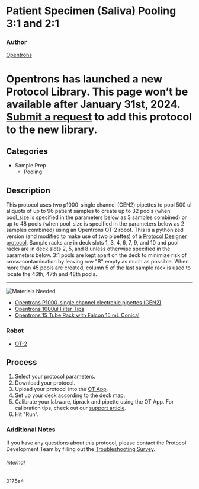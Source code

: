 # Patient Specimen (Saliva) Pooling 3:1 and 2:1

### Author
[Opentrons](https://opentrons.com/)


# Opentrons has launched a new Protocol Library. This page won’t be available after January 31st, 2024. [Submit a request](https://docs.google.com/forms/d/e/1FAIpQLSdYYp9QCKow4nn0KlCVsMS3HX0eJ0N9O7-erajKvcpT0lWbSg/viewform) to add this protocol to the new library.

## Categories
* Sample Prep
    * Pooling

## Description
This protocol uses two p1000-single channel (GEN2) pipettes to pool 500 ul aliquots of up to 96 patient samples to create up to 32 pools (when pool_size is specified in the parameters below as 3 samples combined) or up to 48 pools (when pool_size is specified in the parameters below as 2 samples combined) using an Opentrons OT-2 robot. This is a pythonized version (and modified to make use of two pipettes) of a [Protocol Designer protocol](https://designer.opentrons.com/). Sample racks are in deck slots 1, 3, 4, 6, 7, 9, and 10 and pool racks are in deck slots 2, 5, and 8 unless otherwise specified in the parameters below. 3:1 pools are kept apart on the deck to minimize risk of cross-contamination by leaving row "B" empty as much as possible. When more than 45 pools are created, column 5 of the last sample rack is used to locate the 46th, 47th and 48th pools.

---
![Materials Needed](https://s3.amazonaws.com/opentrons-protocol-library-website/custom-README-images/001-General+Headings/materials.png)

* [Opentrons P1000-single channel electronic pipettes (GEN2)](https://shop.opentrons.com/collections/ot-2-robot/products/single-channel-electronic-pipette?variant=5984549142557)
* [Opentrons 1000ul Filter Tips](https://shop.opentrons.com/collections/opentrons-tips/products/opentrons-1000ul-filter-tips)
* [Opentrons 15 Tube Rack with Falcon 15 mL Conical](https://labware.opentrons.com/opentrons_15_tuberack_falcon_15ml_conical?category=tubeRack)


### Robot
* [OT-2](https://opentrons.com/ot-2)

## Process
1. Select your protocol parameters.
2. Download your protocol.
3. Upload your protocol into the [OT App](https://opentrons.com/ot-app).
4. Set up your deck according to the deck map.
5. Calibrate your labware, tiprack and pipette using the OT App. For calibration tips, check out our [support article](https://support.opentrons.com/ot-2/getting-started-software-setup/deck-calibration).
6. Hit "Run".

### Additional Notes
If you have any questions about this protocol, please contact the Protocol Development Team by filling out the [Troubleshooting Survey](https://protocol-troubleshooting.paperform.co/).

###### Internal
0175a4
